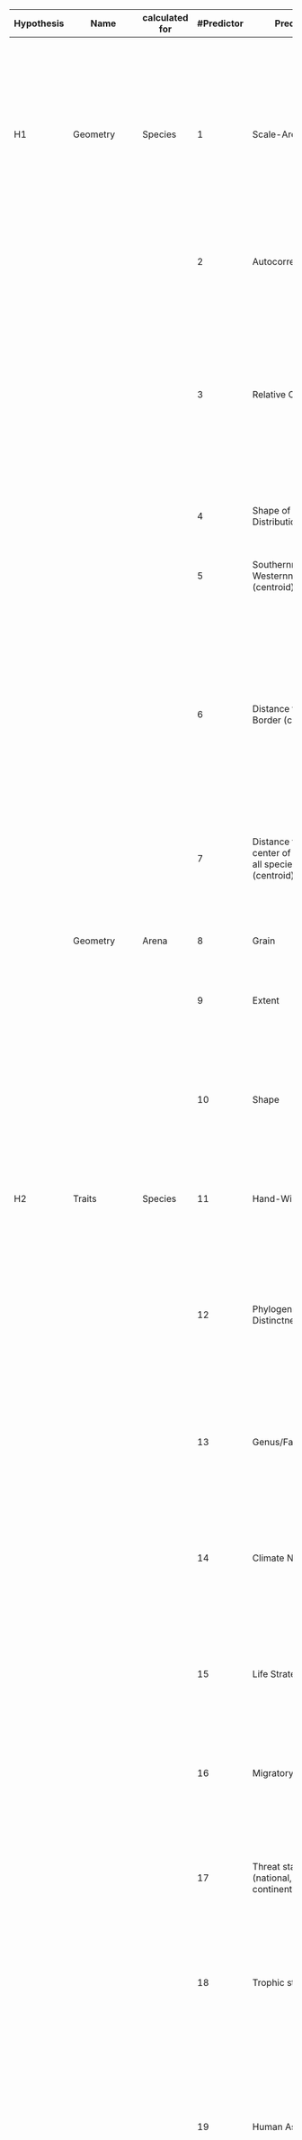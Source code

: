 | Hypothesis     | Name                          | calculated for | #Predictor | Predictor                                                 | Reasoning                                                                                                                                                                                                                                | Reference                                                                                                                                              | Source                                                                                               | Status | Note                                       |
| -------------- | ----------------------------- | -------------- | ---------- | --------------------------------------------------------- | ---------------------------------------------------------------------------------------------------------------------------------------------------------------------------------------------------------------------------------------- | ------------------------------------------------------------------------------------------------------------------------------------------------------ | ---------------------------------------------------------------------------------------------------- | ------ | ------------------------------------------ |
| H1             | Geometry                      | Species        | 1          | Scale-Area                                                | Spatial structure (pattern of aggregation) of a species distribution can be fully determined by population's temporal rates of change (colonization and extinction) and conversely predict temporal change                               | Kunin 1989, Wilson et al., 2004, Hui 2011                                                                                                              | Calculated from Atlas as: Dji = 2-2x bij from the Area ~ Scale relationship                          | done   |                                            |
|                |                               |                | 2          | Autocorrelation                                           |                                                                                                                                                                                                                                          |                                                                                                                                                        | Calculated from Atlas data using global Moran's I                                                    | done   |                                            |
|                |                               |                | 3          | Relative Occupancy                                        | More widespread species tend to expand, while restricted species are more subject to stochastic extinction events. Relative occupancy to utilize comparison between different regions of the world                                       |                                                                                                                                                        | Calculated from Atlas data: as relative AOO                                                          | done   |                                            |
|                |                               |                | 4          | Shape of the Distribution                                 |                                                                                                                                                                                                                                          |                                                                                                                                                        | Calculated from Atlas data                                                                           | done   |                                            |
|                |                               |                | 5          | Southernness / Westernness (centroid)                     | For CZ: indicator for having invasives                                                                                                                                                                                                   |                                                                                                                                                        | Calculated from Atlas as: classification of population centroid to N, S, E, W                        | done   |                                            |
|                |                               |                | 6          | Distance from Border (centroid)                           | Species closer to the border may potentially have a truncated range inside the 'arena' if there is no ecological barrier matching the administrative country borders which may impact the temporal change trend                          |                                                                                                                                                        | Calculated from Atlas data population centroids                                                      |        |                                            |
|                |                               |                | 7          | Distance from center of gravity of all species (centroid) | Distance from the center of gravity of all populations in an arena may indicate less interspecific competition                                                                                                                           |                                                                                                                                                        | Calculated from Atlas data population centroids                                                      | done   |                                            |
|                | Geometry                      | Arena          | 8          | Grain                                                     | Scale affects population dynamics                                                                                                                                                                                                        |                                                                                                                                                        | Each Atlas has a different grain as original resolution                                              | done   |                                            |
|                |                               |                | 9          | Extent                                                    | Area affects Species Richness and Edge-effects                                                                                                                                                                                           |                                                                                                                                                        | Each Atlas has a different extent                                                                    | done   |                                            |
|                |                               |                | 10         | Shape                                                     | an North-South elongated Arena may provide more opportunity for species to move north with climate change than a East-West elongated arena                                                                                               |                                                                                                                                                        | Calculated from Atlas data                                                                           | done   |                                            |
| H2             | Traits                        | Species        | 11         | Hand-Wing-Index                                           | As an index for dispersal ability through flight intensity.                                                                                                                                                                              |                                                                                                                                                        | Taken from AVONET                                                                                    | done   |                                            |
|                |                               |                | 12         | Phylogenetic Distinctness                                 | Evolutionary distinct species tend to be more specialized than evolutionary common species; also evolutionary distinct species may be less able to adapt to contemporary climate change                                                  |                                                                                                                                                        | Calculated from BirdTree (Jetz et al., 2012) using Fair Proporion metric                             | done   |                                            |
|                |                               |                | 13         | Genus/Family/Order                                        | As an indicator whether the population trend may be related to a specific clade                                                                                                                                                          |                                                                                                                                                        | From Bird Taxonomy                                                                                   | done   |                                            |
|                |                               |                | 14         | Climate Niche                                             | Species with wider climatic niches will be less subject to extinction, thereby increasing the colonization to extinction ratio and hence they tend to expand their range instead of decline                                              |                                                                                                                                                        | Calculated from mean CHELSA PCAs (reduced to breeding bird season)                                   |        |                                            |
|                |                               |                | 15         | Life Strategy                                             |                                                                                                                                                                                                                                          | Storchová, Lenka; Hořák, David (2018). Data from: Life-history characteristics of European birds [Dataset]. Dryad. https://doi.org/10.5061/dryad.n6k3n | Taken from Stochová et al. 2018<br><br>Or from AVONET                                                | done   |                                            |
|                |                               |                | 16         | Migratory Status                                          | Species that migrate may have rescue populations in more places in the world than those that do not migrate and will thus tend to change less (?)                                                                                        |                                                                                                                                                        | Taken from Atlas data                                                                                | done   |                                            |
|                |                               |                | 17         | Threat status (national, continental, global)             | Threatened species should have a declining trend (different scales tested here)                                                                                                                                                          |                                                                                                                                                        | Taken from National Red Lists, Continental Red Lists, IUCN Global red lists                          |        | For CZ it's done                           |
|                |                               |                | 18         | Trophic strategy                                          | Insectivorous or not - those that rely on insects may be stronger affected by temporal change due to loss of insects with global change                                                                                                  |                                                                                                                                                        | Taken from Storch et al., 2023<br><br>OR from AVONET                                                 | done   |                                            |
|                |                               |                | 19         | Human Association                                         | Species more associated with humans may benefit from food sources that are not available for wild species and thuse, human associated species tend to change less                                                                        |                                                                                                                                                        |                                                                                                      |        |                                            |
|                |                               |                | 20         | Global range size                                         | Again: More widespread species tend to expand, while restricted species are more subject to stochastic extinction events. (global scale)                                                                                                 |                                                                                                                                                        | Taken from Weeks et al. 2022 // AVONET                                                               | done   |                                            |
| H3             | Patterns of species diversity | Arena          | 21         | total Species Richness                                    | Whether species will decline or expand across an Arena depends on the interactions between species and can thus be related to total species richness of the Arena                                                                        |                                                                                                                                                        | Calculated from Atlas data                                                                           | done   |                                            |
|                |                               |                | 22         | mean SR of individual cells                               | Whether species will colonize or go extinct across an specific cells across the Arena depends on the interactions between species and can thus be related to mean species richness of the cells in which a specific species can be found |                                                                                                                                                        | Calculated from Atlas data                                                                           | done   |                                            |
|                |                               |                | 23         | Whittakers beta diversity between cells                   |                                                                                                                                                                                                                                          |                                                                                                                                                        | Calculated from Atlas data                                                                           | done   |                                            |
|                |                               |                | 24         | Co-occurrence                                             | Species with negative co-occurrence probability will tend to decline while those with positive co-occurrence probability will tend to expand                                                                                             |                                                                                                                                                        | Calculated from Atlas data using cooccur R package                                                   | done   |                                            |
|                |                               |                | 25         | Site composition (beta diversity)                         |                                                                                                                                                                                                                                          |                                                                                                                                                        | Calculated from Atlas data as gamma_atlas / alpha_sp                                                 | done   |                                            |
| H4             | Environmental                 | Species ?      | 26         | Land Cover                                                | being a generalist or a specialist towards specific land use types can impact a species tendency to decline or expand                                                                                                                    |                                                                                                                                                        |                                                                                                      |        | I have the data but it's not processed yet |
|                |                               |                | 27         | Land Use change                                           | Being subject to land use change will potentially drive higher extinction rates                                                                                                                                                          |                                                                                                                                                        |                                                                                                      |        | I have the data but it's not processed yet |
|                |                               |                | 28         | Topology/Elevation                                        |                                                                                                                                                                                                                                          |                                                                                                                                                        |                                                                                                      |        | I have the data but it's not processed yet |
| H5             | Outside of the arena          | Arena          | 29         | Occurrence of species in surrounding area                 | If the species is present in areas surrounding the 'arena', metapopulation source-sink processes could lead to no change effects on those species                                                                                        |                                                                                                                                                        | Calculated from BirdLife international global range maps OR <br>IUCN Range maps                      |        |                                            |
|                |                               |                | 30         | Species Richness in surrounding area                      |                                                                                                                                                                                                                                          |                                                                                                                                                        | from BirdLife international range maps                                                               |        |                                            |
|                |                               |                | 31         | Land/Sea/Both surrounding                                 | Determines isolation of the Arena and thus determines the species pool in general                                                                                                                                                        |                                                                                                                                                        | Assigned from Atlas                                                                                  |        |                                            |
| Sensitivity H6 | Biases in Atlas data          | Species        | 32         | mean sampling effort                                      | Should not impact the true trajectory of the species but may be useful for predicting change if sampling effort differs across datasets                                                                                                  |                                                                                                                                                        | Calculated from Atlas data (not for Japan because we have no measure of sampling effort)             | done   |                                            |
|                |                               |                | 33         | mean irregularity of shape                                | smaller cells can harbour less species and species that tend to occurr in smaller cells may tend to decline rather than expand                                                                                                           |                                                                                                                                                        | Calculated from Atlas data as mean(length) and mean(width) of each cell in which the species occurrs | done   | Petr is not a fan of it here               |
